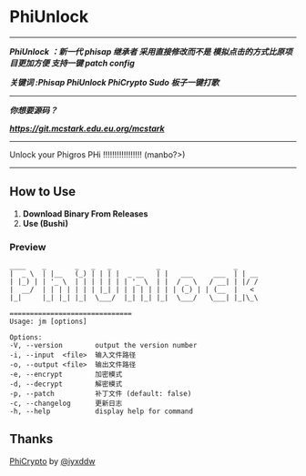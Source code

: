 # PhiUnlock

---

***PhiUnlock ：新一代 phisap 继承者 采用直接修改而不是 模拟点击的方式比原项目更加方便 支持一键 patch config***

***关键词 :Phisap PhiUnlock PhiCrypto Sudo 板子一键打歌***


---


***你想要源码？***

***https://git.mcstark.edu.eu.org/mcstark***

---

Unlock your Phigros PHi !!!!!!!!!!!!!!!!! (manbo?>)

---

## How to Use

1. **Download Binary From Releases**
2. **Use (Bushi)**

### Preview

   ```shell
  ____    _       _   _   _           _                  _    
 |  _ \  | |__   (_) | | | |  _ __   | |   ___     ___  | | __
 | |_) | | '_ \  | | | | | | | '_ \  | |  / _ \   / __| | |/ /
 |  __/  | | | | | | | |_| | | | | | | | | (_) | | (__  |   < 
 |_|     |_| |_| |_|  \___/  |_| |_| |_|  \___/   \___| |_|\_\
                                                              
==============================
Usage: jm [options]

Options:
  -V, --version        output the version number
  -i, --input  <file>  输入文件路径
  -o, --output <file>  输出文件路径
  -e, --encrypt        加密模式
  -d, --decrypt        解密模式
  -p, --patch          补丁文件 (default: false)
  -c, --changelog      更新日志
  -h, --help           display help for command
   ```

## Thanks
[PhiCrypto](https://github.com/iyxddw/PhiCrypto/) by [@iyxddw](https://github.com/iyxddw/)
